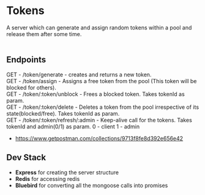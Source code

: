 # Tokens

A server which can generate and assign random tokens within a pool and release
them after some time.<br/><br/>


## Endpoints
GET - /token/generate - creates and returns a new token.<br />
GET - /token/assign - Assigns a free token from the pool (This token will be blocked for others).<br />
GET - /token/:token/unblock - Frees a blocked token. Takes tokenId as param.<br />
GET - /token/:token/delete - Deletes a token from the pool irrespective of its state(blocked/free). Takes tokenId as param.<br />
GET - /token/:token/refresh/:admin - Keep-alive call for the tokens. Takes tokenId and admin(0/1) as param. 0 - client 1 - admin<br />

- https://www.getpostman.com/collections/9713f8fe8d392e656e42

## Dev Stack
- <b>Express</b> for creating the server structure 
- <b>Redis</b> for accessing redis
- <b>Bluebird</b> for converting all the mongoose calls into promises 
